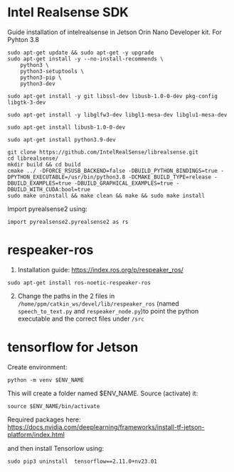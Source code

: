 # Intel Realsense SDK
Guide installation of intelrealsense in Jetson Orin Nano Developer kit. 
For Pyhton 3.8

```
sudo apt-get update && sudo apt-get -y upgrade
sudo apt-get install -y --no-install-recommends \
    python3 \
    python3-setuptools \
    python3-pip \
    python3-dev

sudo apt-get install -y git libssl-dev libusb-1.0-0-dev pkg-config libgtk-3-dev

sudo apt-get install -y libglfw3-dev libgl1-mesa-dev libglu1-mesa-dev

sudo apt-get install libusb-1.0-0-dev

sudo apt-get install python3.9-dev

git clone https://github.com/IntelRealSense/librealsense.git
cd librealsense/
mkdir build && cd build
cmake ../ -DFORCE_RSUSB_BACKEND=false -DBUILD_PYTHON_BINDINGS=true -DPYTHON_EXECUTABLE=/usr/bin/python3.8 -DCMAKE_BUILD_TYPE=release -DBUILD_EXAMPLES=true -DBUILD_GRAPHICAL_EXAMPLES=true -DBUILD_WITH_CUDA:bool=true
sudo make uninstall && make clean && make && sudo make install
```

Import pyrealsense2 using:
```
import pyrealsense2.pyrealsense2 as rs
```

# respeaker-ros
1. Installation guide: https://index.ros.org/p/respeaker_ros/
```
sudo apt-get install ros-noetic-respeaker-ros
```
2. Change the paths in the 2 files in `/home/ppm/catkin_ws/devel/lib/respeaker_ros` (named `speech_to_text.py` and `respeaker_node.py`)to point the python executable and the correct files under `/src`
# tensorflow for Jetson
Create environment:
```
python -m venv $ENV_NAME
```
This will create a folder named $ENV_NAME. Source (activate) it:
```
source $ENV_NAME/bin/activate
```
Required packages here: https://docs.nvidia.com/deeplearning/frameworks/install-tf-jetson-platform/index.html

and then install Tensorlow using:
```
sudo pip3 uninstall  tensorflow==2.11.0+nv23.01
```
